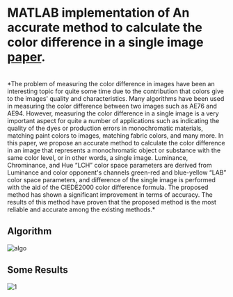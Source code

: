 # MATLAB implementation of An accurate method to calculate the color difference in a single image [paper](https://scholar.google.com/citations?user=xxlAF58AAAAJ&hl=en#d=gs_md_cita-d&p=&u=%2Fcitations%3Fview_op%3Dview_citation%26hl%3Den%26user%3DxxlAF58AAAAJ%26citation_for_view%3DxxlAF58AAAAJ%3Au5HHmVD_uO8C%26tzom%3D480). 
<br/>
*The problem of measuring the color difference in images have been an interesting topic for quite some time due to the contribution that colors give to the images' quality and characteristics. Many algorithms have been used in measuring the color difference between two images such as AE76 and AE94. However, measuring the color difference in a single image is a very important aspect for quite a number of applications such as indicating the quality of the dyes or production errors in monochromatic materials, matching paint colors to images, matching fabric colors, and many more. In this paper, we propose an accurate method to calculate the color difference in an image that represents a monochromatic object or substance with the same color level, or in other words, a single image. Luminance, Chrominance, and Hue “LCH” color space parameters are derived from Luminance and color opponent's channels green-red and blue-yellow “LAB” color space parameters, and difference of the single image is performed with the aid of the CIEDE2000 color difference formula. The proposed method has shown a significant improvement in terms of accuracy. The results of this method have proven that the proposed method is the most reliable and accurate among the existing methods.*
<br/>

## Algorithm
![algo](https://user-images.githubusercontent.com/30661597/47487556-7be06e80-d7f7-11e8-8c6b-bebefa3a0371.PNG)

## Some Results
![1](https://user-images.githubusercontent.com/30661597/47487554-7a16ab00-d7f7-11e8-8b47-d12d2cb12403.PNG)
